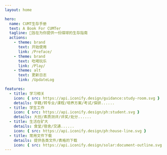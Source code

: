 ```yaml
---
layout: home

hero:
  name: CUMT生存手册
  text: A Book For CUMTer
  tagline: 📘旨在为你提供一份煤球的生存指南
  actions:
    - theme: brand
      text: 开始使用
      link: /Preface/
    - theme: brand
      text: 吃喝玩乐
      link: /Play/
    - theme: alt
      text: 更新日志
      link: /UpdateLog

features:
  - title: 学习相关
    icon: { src: https://api.iconify.design/guidance:study-room.svg }
    details: 学籍/转专业/课程/培养方案/考试/保研......
  - title: 学生工作
    icon: { src: https://api.iconify.design/ph:student.svg }
    details: 大创/素质测评/评奖/处分......
  - title: 生活在矿大
    details: 食堂/宿舍/交通......
    icon: { src: https://api.iconify.design/ph:house-line.svg }
  - title: 常用文件下载
    details: 提供各类文件/表格的下载
    icon: { src: https://api.iconify.design/solar:document-outline.svg }
---
```


<script setup>
import { VPTeamMembers,VPTeamPage,VPTeamPageTitle } from 'vitepress/theme'

const members = [
  {
    avatar: 'https://q1.qlogo.cn/g?b=qq&nk=1282001814&s=640',
    name: 'Yolo3',
    title: 'Creator',
  },
    {
    avatar: 'https://q1.qlogo.cn/g?b=qq&nk=2071791520&s=640',
    name: 'Jiang',
    title: 'Developer',
  },
      {
    avatar: 'https://q1.qlogo.cn/g?b=qq&nk=1872214575&s=640',
    name: 'Cheng',
    title: 'Developer',
  },
        {
    avatar: 'https://q1.qlogo.cn/g?b=qq&nk=2587836169&s=640',
    name: 'Clo0oOoud',
    title: 'Developer',
  },
]
</script>

<VPTeamPage>
  <VPTeamPageTitle>
    <template #title>
      Our Team
    </template>
    <!-- <template #lead>
      The development of VitePress is guided by an international
      team, some of whom have chosen to be featured below.
    </template> -->
  </VPTeamPageTitle>
  <VPTeamMembers size="small" :members="members" class="" />
</VPTeamPage>

<HomeContributors/>
